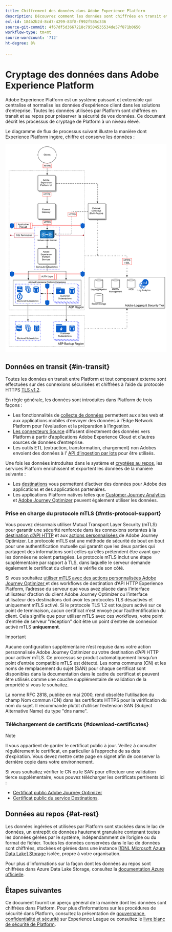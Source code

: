 ```yaml
---
title: Chiffrement des données dans Adobe Experience Platform
description: Découvrez comment les données sont chiffrées en transit et au repos dans Adobe Experience Platform.
exl-id: 184b2b2d-8cd7-4299-83f8-f992f585c336
source-git-commit: 4f67df5d3667218c79504535534de57f871b0650
workflow-type: tm+mt
source-wordcount: '712'
ht-degree: 8%

---
```


# Cryptage des données dans Adobe Experience Platform

Adobe Experience Platform est un système puissant et extensible qui centralise et normalise les données d’expérience client dans les solutions d’entreprise. Toutes les données utilisées par Platform sont chiffrées en transit et au repos pour préserver la sécurité de vos données. Ce document décrit les processus de cryptage de Platform à un niveau élevé.

Le diagramme de flux de processus suivant illustre la manière dont Experience Platform ingère, chiffre et conserve les données :

![Diagramme illustrant la manière dont les données sont ingérées, chiffrées et conservées par l’Experience Platform.](../images/governance-privacy-security/encryption/flow.png)

## Données en transit {#in-transit}

Toutes les données en transit entre Platform et tout composant externe sont effectuées sur des connexions sécurisées et chiffrées à l’aide du protocole HTTPS [TLS v1.2](https://datatracker.ietf.org/doc/html/rfc5246).

En règle générale, les données sont introduites dans Platform de trois façons :

- Les fonctionnalités de [collecte de données](../../collection/home.md) permettent aux sites web et aux applications mobiles d’envoyer des données à l’Edge Network Platform pour l’évaluation et la préparation à l’ingestion.
- [Les connecteurs Source](../../sources/home.md) diffusent directement des données vers Platform à partir d’applications Adobe Experience Cloud et d’autres sources de données d’entreprise.
- Les outils ETL (extraction, transformation, chargement) non Adobes envoient des données à l’ [ API d’ingestion par lots](../../ingestion/batch-ingestion/overview.md) pour être utilisés.

Une fois les données introduites dans le système et [cryptées au repos](#at-rest), les services Platform enrichissent et exportent les données de la manière suivante :

- Les [destinations](../../destinations/home.md) vous permettent d’activer des données pour Adobe des applications et des applications partenaires.
- Les applications Platform natives telles que [Customer Journey Analytics](https://experienceleague.adobe.com/docs/analytics-platform/using/cja-overview/cja-overview.html?lang=fr) et [Adobe Journey Optimizer](https://experienceleague.adobe.com/fr/docs/journey-optimizer/using/ajo-home) peuvent également utiliser les données.

### Prise en charge du protocole mTLS {#mtls-protocol-support}

Vous pouvez désormais utiliser Mutual Transport Layer Security (mTLS) pour garantir une sécurité renforcée dans les connexions sortantes à la [ destination d’API HTTP](../../destinations/catalog/streaming/http-destination.md) et aux [ actions personnalisées ](https://experienceleague.adobe.com/fr/docs/journey-optimizer/using/orchestrate-journeys/about-journey-building/using-custom-actions) de Adobe Journey Optimizer. Le protocole mTLS est une méthode de sécurité de bout en bout pour une authentification mutuelle qui garantit que les deux parties qui partagent des informations sont celles qu’elles prétendent être avant que les données ne soient partagées. Le protocole mTLS inclut une étape supplémentaire par rapport à TLS, dans laquelle le serveur demande également le certificat du client et le vérifie de son côté.

Si vous souhaitez [ utiliser mTLS avec des actions personnalisées Adobe Journey Optimizer ](https://experienceleague.adobe.com/fr/docs/journey-optimizer/using/configuration/configure-journeys/action-journeys/about-custom-action-configuration) et des workflows de destination d’API HTTP Experience Platform, l’adresse du serveur que vous avez placée dans l’interface utilisateur d’action du client Adobe Journey Optimizer ou l’interface utilisateur des destinations doit avoir les protocoles TLS désactivés et uniquement mTLS activé. Si le protocole TLS 1.2 est toujours activé sur ce point de terminaison, aucun certificat n’est envoyé pour l’authentification du client. Cela signifie que pour utiliser mTLS avec ces workflows, votre point d’entrée de serveur &quot;réception&quot; doit être un point d’entrée de connexion activé mTLS **uniquement**.

>[!IMPORTANT]
>
>Aucune configuration supplémentaire n’est requise dans votre action personnalisée Adobe Journey Optimizer ou votre destination d’API HTTP pour activer mTLS. Ce processus se produit automatiquement lorsqu’un point d’entrée compatible mTLS est détecté. Les noms communs (CN) et les noms de remplacement du sujet (SAN) pour chaque certificat sont disponibles dans la documentation dans le cadre du certificat et peuvent être utilisés comme une couche supplémentaire de validation de la propriété si vous le souhaitez.
>
>La norme RFC 2818, publiée en mai 2000, rend obsolète l’utilisation du champ Nom commun (CN) dans les certificats HTTPS pour la vérification du nom du sujet. Il recommande plutôt d’utiliser l’extension SAN (Subject Alternative Name) du type &quot;dns name&quot;.

### Téléchargement de certificats {#download-certificates}

>[!NOTE]
>
>Il vous appartient de garder le certificat public à jour. Veillez à consulter régulièrement le certificat, en particulier à l’approche de sa date d’expiration. Vous devez mettre cette page en signet afin de conserver la dernière copie dans votre environnement.

Si vous souhaitez vérifier le CN ou le SAN pour effectuer une validation tierce supplémentaire, vous pouvez télécharger les certificats pertinents ici :

- [Certificat public Adobe Journey Optimizer](../images/governance-privacy-security/encryption/AJO-public-certificate.pem)
- [Certificat public du service Destinations](../images/governance-privacy-security/encryption/destinations-public-cert.pem).

## Données au repos {#at-rest}

Les données ingérées et utilisées par Platform sont stockées dans le lac de données, un entrepôt de données hautement granulaire contenant toutes les données gérées par le système, indépendamment de l’origine ou du format de fichier. Toutes les données conservées dans le lac de données sont chiffrées, stockées et gérées dans une instance [[!DNL Microsoft Azure Data Lake] Storage](https://docs.microsoft.com/en-us/azure/storage/blobs/data-lake-storage-introduction) isolée, propre à votre organisation.

Pour plus d’informations sur la façon dont les données au repos sont chiffrées dans Azure Data Lake Storage, consultez la [documentation Azure officielle](https://learn.microsoft.com/en-us/azure/storage/common/storage-service-encryption).

## Étapes suivantes

Ce document fournit un aperçu général de la manière dont les données sont chiffrées dans Platform. Pour plus d’informations sur les procédures de sécurité dans Platform, consultez la présentation de [gouvernance, confidentialité et sécurité](./overview.md) sur Experience League ou consultez le [livre blanc de sécurité de Platform](https://www.adobe.com/content/dam/cc/en/security/pdfs/AEP_SecurityOverview.pdf).

